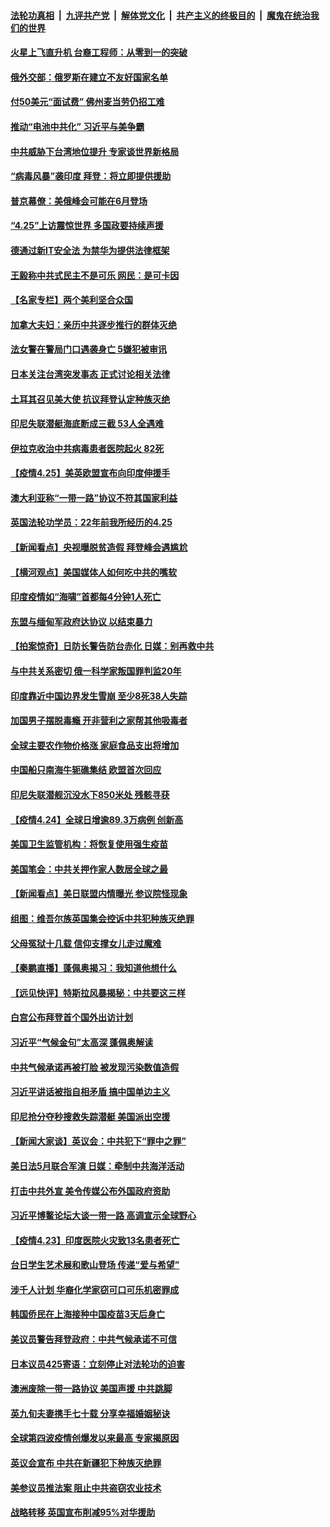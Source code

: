 ####  [法轮功真相](../../../../basic/blob/master/README.md?t=04261901) &nbsp;|&nbsp; [九评共产党](../../../../9ping.md/blob/master/README.md?t=04261901) &nbsp;|&nbsp; [解体党文化](../../../../jtdwh.md/blob/master/README.md?t=04261901)  &nbsp;|&nbsp; [共产主义的终极目的](../../../../gczydzjmd.md/blob/master/README.md?t=04261901) &nbsp;|&nbsp; [魔鬼在统治我们的世界](../../../../mgztzwmdsj.md/blob/master/README.md?t=04261901) 

#### [火星上飞直升机 台裔工程师：从零到一的突破](../pages/nsc418/n12905790.md?t=04261901) 

#### [俄外交部：俄罗斯在建立不友好国家名单](../pages/nsc418/n12905710.md?t=04261901) 

#### [付50美元“面试费” 佛州麦当劳仍招工难](../pages/nsc418/n12905516.md?t=04261901) 

#### [推动“电池中共化” 习近平与美争霸](../pages/nsc418/n12898836.md?t=04261901) 

#### [中共威胁下台湾地位提升 专家谈世界新格局](../pages/nsc418/n12904556.md?t=04261901) 

#### [“病毒风暴”袭印度 拜登：将立即提供援助](../pages/nsc418/n12904686.md?t=04261901) 

#### [普京幕僚：美俄峰会可能在6月登场](../pages/nsc418/n12904392.md?t=04261901) 

#### [“4.25”上访震惊世界 多国政要持续声援](../pages/nsc418/n12904204.md?t=04261901) 

#### [德通过新IT安全法 为禁华为提供法律框架](../pages/nsc418/n12904282.md?t=04261901) 

#### [王毅称中共式民主不是可乐 网民：是可卡因](../pages/nsc418/n12904088.md?t=04261901) 

#### [【名家专栏】两个美利坚合众国](../pages/nsc418/n12903416.md?t=04261901) 

#### [加拿大夫妇：亲历中共逐步推行的群体灭绝](../pages/nsc418/n12904076.md?t=04261901) 

#### [法女警在警局门口遇袭身亡 5嫌犯被审讯](../pages/nsc418/n12904016.md?t=04261901) 

#### [日本关注台湾突发事态 正式讨论相关法律](../pages/nsc418/n12904084.md?t=04261901) 

#### [土耳其召见美大使 抗议拜登认定种族灭绝](../pages/nsc418/n12903939.md?t=04261901) 

#### [印尼失联潜艇海底断成三截 53人全遇难](../pages/nsc418/n12903944.md?t=04261901) 

#### [伊拉克收治中共病毒患者医院起火 82死](../pages/nsc418/n12903819.md?t=04261901) 

#### [【疫情4.25】美英欧盟宣布向印度伸援手](../pages/nsc418/n12903613.md?t=04261901) 

#### [澳大利亚称“一带一路”协议不符其国家利益](../pages/nsc418/n12903233.md?t=04261901) 

#### [英国法轮功学员：22年前我所经历的4.25](../pages/nsc418/n12901372.md?t=04261901) 

#### [【新闻看点】央视曝脱贫造假 拜登峰会遇尴尬](../pages/nsc418/n12903139.md?t=04261901) 

#### [【横河观点】美国媒体人如何吃中共的嘴软](../pages/nsc418/n12903156.md?t=04261901) 

#### [印度疫情如“海啸”首都每4分钟1人死亡](../pages/nsc418/n12903007.md?t=04261901) 

#### [东盟与缅甸军政府达协议 以结束暴力](../pages/nsc418/n12902982.md?t=04261901) 

#### [【拍案惊奇】日防长警告防台赤化 日媒：别再救中共](../pages/nsc418/n12902456.md?t=04261901) 

#### [与中共关系密切 俄一科学家叛国罪判监20年](../pages/nsc418/n12902838.md?t=04261901) 

#### [印度靠近中国边界发生雪崩 至少8死38人失踪](../pages/nsc418/n12902702.md?t=04261901) 

#### [加国男子摆脱毒瘾 开非营利之家帮其他吸毒者](../pages/nsc418/n12902578.md?t=04261901) 

#### [全球主要农作物价格涨 家庭食品支出将增加](../pages/nsc418/n12902719.md?t=04261901) 

#### [中国船只南海牛轭礁集结 欧盟首次回应](../pages/nsc418/n12902666.md?t=04261901) 

#### [印尼失联潜舰沉没水下850米处 残骸寻获](../pages/nsc418/n12902454.md?t=04261901) 

#### [【疫情4.24】全球日增逾89.3万病例 创新高](../pages/nsc418/n12902304.md?t=04261901) 

#### [美国卫生监管机构：将恢复使用强生疫苗](../pages/nsc418/n12902155.md?t=04261901) 

#### [美国笔会：中共关押作家人数居全球之最](../pages/nsc418/n12901918.md?t=04261901) 

#### [【新闻看点】美日联盟内情曝光 参议院怪现象](../pages/nsc418/n12901170.md?t=04261901) 

#### [组图：维吾尔族英国集会控诉中共犯种族灭绝罪](../pages/nsc418/n12900319.md?t=04261901) 

#### [父母冤狱十几载 信仰支撑女儿走过魔难](../pages/nsc418/n12901431.md?t=04261901) 

#### [【秦鹏直播】蓬佩奥揭习：我知道他想什么](../pages/nsc418/n12901540.md?t=04261901) 

#### [【远见快评】特斯拉风暴揭秘：中共要这三样](../pages/nsc418/n12901519.md?t=04261901) 

#### [白宫公布拜登首个国外出访计划](../pages/nsc418/n12901227.md?t=04261901) 

#### [习近平“气候金句”太高深 蓬佩奥解读](../pages/nsc418/n12900990.md?t=04261901) 

#### [中共气候承诺再被打脸 被发现污染数值造假](../pages/nsc418/n12900385.md?t=04261901) 

#### [习近平讲话被指自相矛盾 搞中国单边主义](../pages/nsc418/n12900904.md?t=04261901) 

#### [印尼抢分夺秒搜救失踪潜艇 美国派出空援](../pages/nsc418/n12900758.md?t=04261901) 

#### [【新闻大家谈】英议会：中共犯下“罪中之罪”](../pages/nsc418/n12900584.md?t=04261901) 

#### [美日法5月联合军演 日媒：牵制中共海洋活动](../pages/nsc418/n12900369.md?t=04261901) 

#### [打击中共外宣 美令传媒公布外国政府资助](../pages/nsc418/n12900339.md?t=04261901) 

#### [习近平博鳌论坛大谈一带一路 高调宣示全球野心](../pages/nsc418/n12900286.md?t=04261901) 

#### [【疫情4.23】印度医院火灾致13名患者死亡](../pages/nsc418/n12900106.md?t=04261901) 

#### [台日学生艺术展和歌山登场 传递“爱与希望”](../pages/nsc418/n12900039.md?t=04261901) 

#### [涉千人计划 华裔化学家窃可口可乐机密罪成](../pages/nsc418/n12899797.md?t=04261901) 

#### [韩国侨民在上海接种中国疫苗3天后身亡](../pages/nsc418/n12899729.md?t=04261901) 

#### [美议员警告拜登政府：中共气候承诺不可信](../pages/nsc418/n12899435.md?t=04261901) 

#### [日本议员425寄语：立刻停止对法轮功的迫害](../pages/nsc418/n12899239.md?t=04261901) 

#### [澳洲废除一带一路协议 美国声援 中共跳脚](../pages/nsc418/n12898768.md?t=04261901) 

#### [英九旬夫妻携手七十载 分享幸福婚姻秘诀](../pages/nsc418/n12897497.md?t=04261901) 

#### [全球第四波疫情创爆发以来最高 专家揭原因](../pages/nsc418/n12898717.md?t=04261901) 

#### [英议会宣布 中共在新疆犯下种族灭绝罪](../pages/nsc418/n12898674.md?t=04261901) 

#### [美参议员推法案 阻止中共盗窃农业技术](../pages/nsc418/n12898496.md?t=04261901) 

#### [战略转移 英国宣布削减95%对华援助](../pages/nsc418/n12898513.md?t=04261901) 

